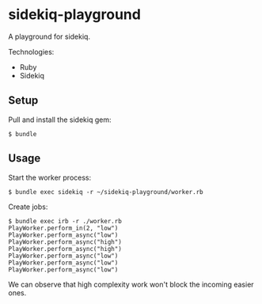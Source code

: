 # sidekiq-playground

A playground for sidekiq.

Technologies:
- Ruby
- Sidekiq

## Setup

Pull and install the sidekiq gem:

```shell
$ bundle
```

## Usage

Start the worker process:

```shell
$ bundle exec sidekiq -r ~/sidekiq-playground/worker.rb
```

Create jobs:

```shell
$ bundle exec irb -r ./worker.rb
PlayWorker.perform_in(2, "low")
PlayWorker.perform_async("low")
PlayWorker.perform_async("high")
PlayWorker.perform_async("high")
PlayWorker.perform_async("low")
PlayWorker.perform_async("low")
PlayWorker.perform_async("low")
```

We can observe that high complexity work won't block the incoming easier ones.
